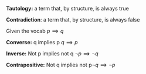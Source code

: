 **Tautology:**  a term that, by structure, is always true

**Contradiction**: a term that, by structure, is always false

Given the vocab $p \implies q$ 

**Converse:** q implies p $q \implies p$ 

**Inverse:** Not p implies not q $\neg p \implies \neg q$ 

**Contrapositive:**  Not q implies not p$\neg q \implies \neg p$ 
